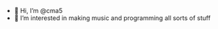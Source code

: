- 👋 Hi, I’m @cma5
- 👀 I’m interested in making music and programming all sorts of stuff

<!---
cma5/cma5 is a ✨ special ✨ repository because its `README.md` (this file) appears on your GitHub profile.
You can click the Preview link to take a look at your changes.
--->
